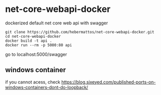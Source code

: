 # net-core-webapi-docker

dockerized default net core web api with swagger

```
git clone https://github.com/hebermattos/net-core-webapi-docker.git
cd net-core-webapi-docker
docker build -t api .
docker run --rm -p 5000:80 api
```

go to localhost:5000/swagger

## windows container

if you cannot acess, check https://blog.sixeyed.com/published-ports-on-windows-containers-dont-do-loopback/
